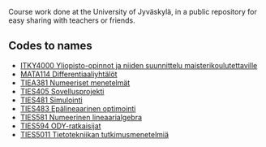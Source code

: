 Course work done at the University of Jyväskylä,
in a public repository for easy sharing with teachers or friends.

## Codes to names

- [ITKY4000 Yliopisto-opinnot ja niiden suunnittelu maisterikoulutettaville](https://opinto-opas.jyu.fi/2020/fi/opintojakso/itky4000/)
- [MATA114 Differentiaaliyhtälöt](https://opinto-opas.jyu.fi/2020/fi/opintojakso/mata114/)
- [TIEA381 Numeeriset menetelmät](https://opinto-opas.jyu.fi/2021/fi/opintojakso/tiea381/)
- [TIES405 Sovellusprojekti](https://opinto-opas.jyu.fi/2021/fi/opintojakso/ties405/)
- [TIES481 Simulointi](https://opinto-opas.jyu.fi/2021/fi/opintojakso/ties481/)
- [TIES483 Epälineaarinen optimointi](https://opinto-opas.jyu.fi/2020/fi/opintojakso/ties483/)
- [TIES581 Numeerinen lineaarialgebra](https://opinto-opas.jyu.fi/2021/fi/opintojakso/ties581/)
- [TIES594 ODY-ratkaisijat](https://opinto-opas.jyu.fi/2020/fi/opintojakso/ties594/)
- [TIES5011 Tietotekniikan tutkimusmenetelmiä](https://opinto-opas.jyu.fi/2022/fi/opintojakso/ties5011/)
